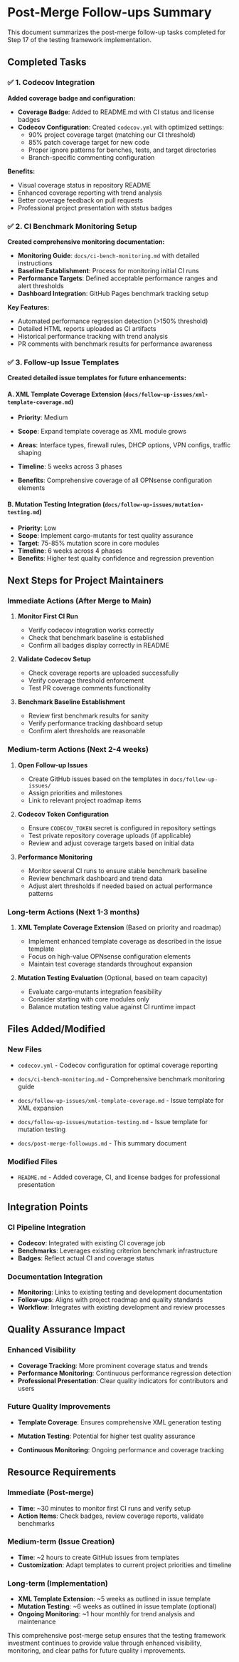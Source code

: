 # Post-Merge Follow-ups Summary

This document summarizes the post-merge follow-up tasks completed for Step 17 of the testing framework implementation.

## Completed Tasks

### ✅ 1. Codecov Integration

**Added coverage badge and configuration:**

- **Coverage Badge**: Added to README.md with CI status and license badges
- **Codecov Configuration**: Created `codecov.yml` with optimized settings:
  - 90% project coverage target (matching our CI threshold)
  - 85% patch coverage target for new code
  - Proper ignore patterns for benches, tests, and target directories
  - Branch-specific commenting configuration

**Benefits:**

- Visual coverage status in repository README
- Enhanced coverage reporting with trend analysis
- Better coverage feedback on pull requests
- Professional project presentation with status badges

### ✅ 2. CI Benchmark Monitoring Setup

**Created comprehensive monitoring documentation:**

- **Monitoring Guide**: `docs/ci-bench-monitoring.md` with detailed instructions
- **Baseline Establishment**: Process for monitoring initial CI runs
- **Performance Targets**: Defined acceptable performance ranges and alert thresholds
- **Dashboard Integration**: GitHub Pages benchmark tracking setup

**Key Features:**

- Automated performance regression detection (>150% threshold)
- Detailed HTML reports uploaded as CI artifacts
- Historical performance tracking with trend analysis
- PR comments with benchmark results for performance awareness

### ✅ 3. Follow-up Issue Templates

**Created detailed issue templates for future enhancements:**

#### A. XML Template Coverage Extension (`docs/follow-up-issues/xml-template-coverage.md`)

- **Priority**: Medium

- **Scope**: Expand template coverage as XML module grows

- **Areas**: Interface types, firewall rules, DHCP options, VPN configs, traffic shaping

- **Timeline**: 5 weeks across 3 phases

- **Benefits**: Comprehensive coverage of all OPNsense configuration elements

#### B. Mutation Testing Integration (`docs/follow-up-issues/mutation-testing.md`)

- **Priority**: Low
- **Scope**: Implement cargo-mutants for test quality assurance
- **Target**: 75-85% mutation score in core modules
- **Timeline**: 6 weeks across 4 phases
- **Benefits**: Higher test quality confidence and regression prevention

## Next Steps for Project Maintainers

### Immediate Actions (After Merge to Main)

1. **Monitor First CI Run**

   - Verify codecov integration works correctly
   - Check that benchmark baseline is established
   - Confirm all badges display correctly in README

2. **Validate Codecov Setup**

   - Check coverage reports are uploaded successfully
   - Verify coverage threshold enforcement
   - Test PR coverage comments functionality

3. **Benchmark Baseline Establishment**

   - Review first benchmark results for sanity
   - Verify performance tracking dashboard setup
   - Confirm alert thresholds are reasonable

### Medium-term Actions (Next 2-4 weeks)

1. **Open Follow-up Issues**

   - Create GitHub issues based on the templates in `docs/follow-up-issues/`
   - Assign priorities and milestones
   - Link to relevant project roadmap items

2. **Codecov Token Configuration**

   - Ensure `CODECOV_TOKEN` secret is configured in repository settings
   - Test private repository coverage uploads (if applicable)
   - Review and adjust coverage targets based on initial data

3. **Performance Monitoring**

   - Monitor several CI runs to ensure stable benchmark baseline
   - Review benchmark dashboard and trend data
   - Adjust alert thresholds if needed based on actual performance patterns

### Long-term Actions (Next 1-3 months)

1. **XML Template Coverage Extension** (Based on priority and roadmap)

   - Implement enhanced template coverage as described in the issue template
   - Focus on high-value OPNsense configuration elements
   - Maintain test coverage standards throughout expansion

2. **Mutation Testing Evaluation** (Optional, based on team capacity)

   - Evaluate cargo-mutants integration feasibility
   - Consider starting with core modules only
   - Balance mutation testing value against CI runtime impact

## Files Added/Modified

### New Files

- `codecov.yml` - Codecov configuration for optimal coverage reporting

- `docs/ci-bench-monitoring.md` - Comprehensive benchmark monitoring guide

- `docs/follow-up-issues/xml-template-coverage.md` - Issue template for XML expansion

- `docs/follow-up-issues/mutation-testing.md` - Issue template for mutation testing

- `docs/post-merge-followups.md` - This summary document

### Modified Files

- `README.md` - Added coverage, CI, and license badges for professional presentation

## Integration Points

### CI Pipeline Integration

- **Codecov**: Integrated with existing CI coverage job
- **Benchmarks**: Leverages existing criterion benchmark infrastructure
- **Badges**: Reflect actual CI and coverage status

### Documentation Integration

- **Monitoring**: Links to existing testing and development documentation
- **Follow-ups**: Aligns with project roadmap and quality standards
- **Workflow**: Integrates with existing development and review processes

## Quality Assurance Impact

### Enhanced Visibility

- **Coverage Tracking**: More prominent coverage status and trends
- **Performance Monitoring**: Continuous performance regression detection
- **Professional Presentation**: Clear quality indicators for contributors and users

### Future Quality Improvements

- **Template Coverage**: Ensures comprehensive XML generation testing

- **Mutation Testing**: Potential for higher test quality assurance

- **Continuous Monitoring**: Ongoing performance and coverage tracking

## Resource Requirements

### Immediate (Post-merge)

- **Time**: ~30 minutes to monitor first CI runs and verify setup
- **Action Items**: Check badges, review coverage reports, validate benchmarks

### Medium-term (Issue Creation)

- **Time**: ~2 hours to create GitHub issues from templates
- **Customization**: Adapt templates to current project priorities and timeline

### Long-term (Implementation)

- **XML Template Extension**: ~5 weeks as outlined in issue template
- **Mutation Testing**: ~6 weeks as outlined in issue template (optional)
- **Ongoing Monitoring**: ~1 hour monthly for trend analysis and maintenance

This comprehensive post-merge setup ensures that the testing framework investment continues to provide value through enhanced visibility, monitoring, and clear paths for future quality i
mprovements.
